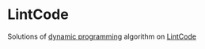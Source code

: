 # LintCode
Solutions of [dynamic programming](https://www.lintcode.com/problem/?tag=dynamic-programming) algorithm on [LintCode](https://www.lintcode.com/)
